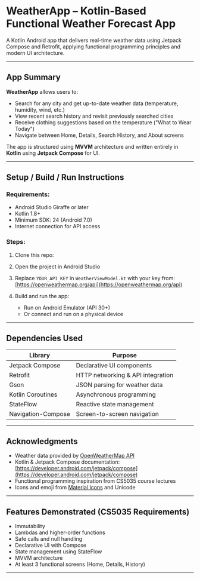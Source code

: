 # WeatherApp – Kotlin-Based Functional Weather Forecast App

A Kotlin Android app that delivers real-time weather data using Jetpack Compose and Retrofit, applying functional programming principles and modern UI architecture.

---

## App Summary

**WeatherApp** allows users to:
- Search for any city and get up-to-date weather data (temperature, humidity, wind, etc.)
- View recent search history and revisit previously searched cities
- Receive clothing suggestions based on the temperature ("What to Wear Today")
- Navigate between Home, Details, Search History, and About screens

The app is structured using **MVVM** architecture and written entirely in **Kotlin** using **Jetpack Compose** for UI.

---

## Setup / Build / Run Instructions

### Requirements:
- Android Studio Giraffe or later
- Kotlin 1.8+
- Minimum SDK: 24 (Android 7.0)
- Internet connection for API access

### Steps:

1. Clone this repo:

2. Open the project in Android Studio

3. Replace `YOUR_API_KEY` in `WeatherViewModel.kt` with your key from:
   [https://openweathermap.org/api](https://openweathermap.org/api)

4. Build and run the app:
   - Run on Android Emulator (API 30+)
   - Or connect and run on a physical device

---

## Dependencies Used

| Library                | Purpose                            |
|------------------------|-------------------------------------|
| Jetpack Compose        | Declarative UI components           |
| Retrofit               | HTTP networking & API integration   |
| Gson                   | JSON parsing for weather data       |
| Kotlin Coroutines      | Asynchronous programming            |
| StateFlow              | Reactive state management           |
| Navigation-Compose     | Screen-to-screen navigation         |

---


## Acknowledgments

- Weather data provided by [OpenWeatherMap API](https://openweathermap.org/api)
- Kotlin & Jetpack Compose documentation: [https://developer.android.com/jetpack/compose](https://developer.android.com/jetpack/compose)
- Functional programming inspiration from CS5035 course lectures
- Icons and emoji from [Material Icons](https://fonts.google.com/icons) and Unicode

---

## Features Demonstrated (CS5035 Requirements)

- Immutability
- Lambdas and higher-order functions
- Safe calls and null handling
- Declarative UI with Compose
- State management using StateFlow
- MVVM architecture
- At least 3 functional screens (Home, Details, History)

---

